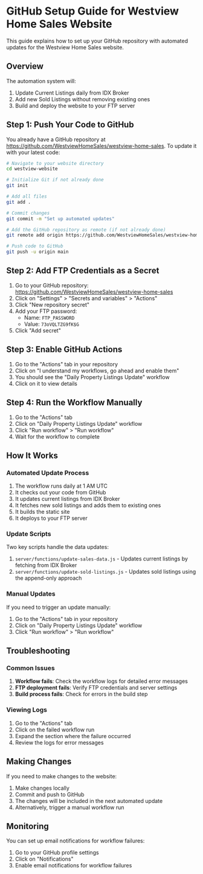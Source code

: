 # GitHub Setup Guide for Westview Home Sales Website

This guide explains how to set up your GitHub repository with automated updates for the Westview Home Sales website.

## Overview

The automation system will:
1. Update Current Listings daily from IDX Broker
2. Add new Sold Listings without removing existing ones
3. Build and deploy the website to your FTP server

## Step 1: Push Your Code to GitHub

You already have a GitHub repository at https://github.com/WestviewHomeSales/westview-home-sales. To update it with your latest code:

```bash
# Navigate to your website directory
cd westview-website

# Initialize Git if not already done
git init

# Add all files
git add .

# Commit changes
git commit -m "Set up automated updates"

# Add the GitHub repository as remote (if not already done)
git remote add origin https://github.com/WestviewHomeSales/westview-home-sales.git

# Push code to GitHub
git push -u origin main
```

## Step 2: Add FTP Credentials as a Secret

1. Go to your GitHub repository: https://github.com/WestviewHomeSales/westview-home-sales
2. Click on "Settings" > "Secrets and variables" > "Actions"
3. Click "New repository secret"
4. Add your FTP password:
   - Name: `FTP_PASSWORD`
   - Value: `73oVQLTZG9fK$G`
5. Click "Add secret"

## Step 3: Enable GitHub Actions

1. Go to the "Actions" tab in your repository
2. Click on "I understand my workflows, go ahead and enable them"
3. You should see the "Daily Property Listings Update" workflow
4. Click on it to view details

## Step 4: Run the Workflow Manually

1. Go to the "Actions" tab
2. Click on "Daily Property Listings Update" workflow
3. Click "Run workflow" > "Run workflow"
4. Wait for the workflow to complete

## How It Works

### Automated Update Process

1. The workflow runs daily at 1 AM UTC
2. It checks out your code from GitHub
3. It updates current listings from IDX Broker
4. It fetches new sold listings and adds them to existing ones
5. It builds the static site
6. It deploys to your FTP server

### Update Scripts

Two key scripts handle the data updates:

1. `server/functions/update-sales-data.js` - Updates current listings by fetching from IDX Broker
2. `server/functions/update-sold-listings.js` - Updates sold listings using the append-only approach

### Manual Updates

If you need to trigger an update manually:

1. Go to the "Actions" tab in your repository
2. Click on "Daily Property Listings Update" workflow
3. Click "Run workflow" > "Run workflow"

## Troubleshooting

### Common Issues

1. **Workflow fails**: Check the workflow logs for detailed error messages
2. **FTP deployment fails**: Verify FTP credentials and server settings
3. **Build process fails**: Check for errors in the build step

### Viewing Logs

1. Go to the "Actions" tab
2. Click on the failed workflow run
3. Expand the section where the failure occurred
4. Review the logs for error messages

## Making Changes

If you need to make changes to the website:

1. Make changes locally
2. Commit and push to GitHub
3. The changes will be included in the next automated update
4. Alternatively, trigger a manual workflow run

## Monitoring

You can set up email notifications for workflow failures:

1. Go to your GitHub profile settings
2. Click on "Notifications"
3. Enable email notifications for workflow failures
